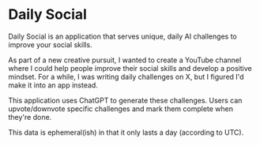 # Daily Social

Daily Social is an application that serves unique, daily AI challenges to improve your social skills.

As part of a new creative pursuit, I wanted to create a YouTube channel where I could help people improve their social skills and develop a positive mindset. For a while, I was writing daily challenges on X, but I figured I'd make it into an app instead.

This application uses ChatGPT to generate these challenges. Users can upvote/downvote specific challenges and mark them complete when they're done.

This data is ephemeral(ish) in that it only lasts a day (according to UTC).
